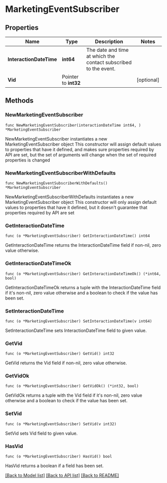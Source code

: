# MarketingEventSubscriber

## Properties

Name | Type | Description | Notes
------------ | ------------- | ------------- | -------------
**InteractionDateTime** | **int64** | The date and time at which the contact subscribed to the event. | 
**Vid** | Pointer to **int32** |  | [optional] 

## Methods

### NewMarketingEventSubscriber

`func NewMarketingEventSubscriber(interactionDateTime int64, ) *MarketingEventSubscriber`

NewMarketingEventSubscriber instantiates a new MarketingEventSubscriber object
This constructor will assign default values to properties that have it defined,
and makes sure properties required by API are set, but the set of arguments
will change when the set of required properties is changed

### NewMarketingEventSubscriberWithDefaults

`func NewMarketingEventSubscriberWithDefaults() *MarketingEventSubscriber`

NewMarketingEventSubscriberWithDefaults instantiates a new MarketingEventSubscriber object
This constructor will only assign default values to properties that have it defined,
but it doesn't guarantee that properties required by API are set

### GetInteractionDateTime

`func (o *MarketingEventSubscriber) GetInteractionDateTime() int64`

GetInteractionDateTime returns the InteractionDateTime field if non-nil, zero value otherwise.

### GetInteractionDateTimeOk

`func (o *MarketingEventSubscriber) GetInteractionDateTimeOk() (*int64, bool)`

GetInteractionDateTimeOk returns a tuple with the InteractionDateTime field if it's non-nil, zero value otherwise
and a boolean to check if the value has been set.

### SetInteractionDateTime

`func (o *MarketingEventSubscriber) SetInteractionDateTime(v int64)`

SetInteractionDateTime sets InteractionDateTime field to given value.


### GetVid

`func (o *MarketingEventSubscriber) GetVid() int32`

GetVid returns the Vid field if non-nil, zero value otherwise.

### GetVidOk

`func (o *MarketingEventSubscriber) GetVidOk() (*int32, bool)`

GetVidOk returns a tuple with the Vid field if it's non-nil, zero value otherwise
and a boolean to check if the value has been set.

### SetVid

`func (o *MarketingEventSubscriber) SetVid(v int32)`

SetVid sets Vid field to given value.

### HasVid

`func (o *MarketingEventSubscriber) HasVid() bool`

HasVid returns a boolean if a field has been set.


[[Back to Model list]](../README.md#documentation-for-models) [[Back to API list]](../README.md#documentation-for-api-endpoints) [[Back to README]](../README.md)


